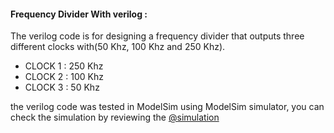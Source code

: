 #### Frequency Divider With verilog : 
The verilog code is for designing a frequency divider that outputs three different clocks with(50 Khz, 100 Khz and 250 Khz).
* CLOCK 1 : 250 Khz
* CLOCK 2 : 100 Khz
* CLOCK 3 : 50 Khz

the verilog code was tested in ModelSim using ModelSim simulator, you can check the simulation by reviewing the [@simulation](https://github.com/0xaB26/FrequencyDivider/blob/main/wave)
